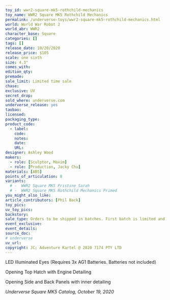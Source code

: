 ```yaml
---
toy_id: wwr2-square-mk5-rothchild-mechanics
toy_name: WWR2 Square MK5 Rothchild Mechanics
permalink: /underverse-toys/wwr2-square-mk5-rothchild-mechanics.html
world: World War Robot 2
world_abr: WWR2
character_base: Square
categories: []
tags: []
release_date: 10/20/2020
release_price: $105
scale: one sixth
size: 4.3"
comes_with:
edition_qty: 
premade: 
sale_limit: Limited time sale
chase: 
exclusive: UV
secret_drop:
sold_where: underverse.com
underverse_release: yes
taobao: 
licensed:
packaging_type:
product_code: 
  - label: 
    code: 
    notes: 
    date: 
    URL:
designer: Ashley Wood
makers:
  - role: [Sculptor, Maxim]
  - role: [Production, Jacky Chu]
materials: [ABS]
points_of_articulation: 8
variants: 
  # -  WWR2 Square MK5 Pristine Sarah
  # -  WWR2 Square MK5 Rothchild Mechanics Primed
you_might_also_like:
article_contributors: [Phil Back]
toy_pics:
uv_toy_pics:
backstory: 
sale_type: Orders to be shipped in batches. First batch is limited and exclusive to UV online shops. Second batch to be offered at retail and online.
event_exclusive: 
event_details:
source_doc:
# underverse
uv_url: 
copyright: JC; Adventure Kartel @ 2020 7174 PTY LTD
---
```

LED Illuminated Eyes (Requires 3x AG1 Batteries. Batteries not included)

Opening Top Hatch with Engine Detailing

Opening Side and Back Panels with inner detailing

<cite>Underverse Square MK5 Catalog, October 19, 2020</cite>